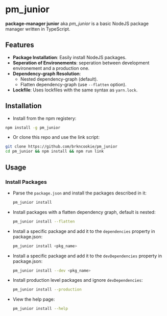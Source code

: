 # pm_junior

**package-manager junior** aka _pm_junior_ is a basic NodeJS package manager written in TypeScript.

## Features

- **Package Installation**: Easily install NodeJS packages.
- **Seperation of Environements**: seperation between development environement and a production one.
- **Dependency-graph Resolution**:
  - Nested dependency-graph (default).
  - Flatten dependency-graph (use `--flatten` option).
- **Lockfile**: Uses lockfiles with the same syntax as `yarn.lock`.

## Installation

- Install from the npm registery:

```bash
npm install -g pm_junior
```

- Or clone this repo and use the link script:

```bash
git clone https://github.com/brkncookie/pm_junior
cd pm_junior && npm install && npm run link
```

## Usage

### Install Packages

- Parse the `package.json` and install the packages described in it:

  ```bash
  pm_junior install
  ```

- Install packages with a flatten dependency graph, default is nested:
  ```bash
  pm_junior install --flatten
  ```
- Install a specific package and add it to the `dependencies` property in package.json:
  ```bash
  pm_junior install <pkg_name>
  ```
- Install a specific package and add it to the `devDependencies` property in package.json:
  ```bash
  pm_junior install --dev <pkg_name>
  ```
- Install production level packages and ignore `devDependencies`:
  ```bash
  pm_junior install --production
  ```
- View the help page:
  ```bash
  pm_junior install --help
  ```
